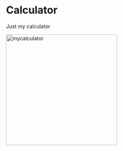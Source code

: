 # Calculator
Just my calculator

<img width="304" alt="mycalculator" src="https://user-images.githubusercontent.com/37272454/50486863-9ce65b00-0a04-11e9-96f4-b458a99d6991.png">
